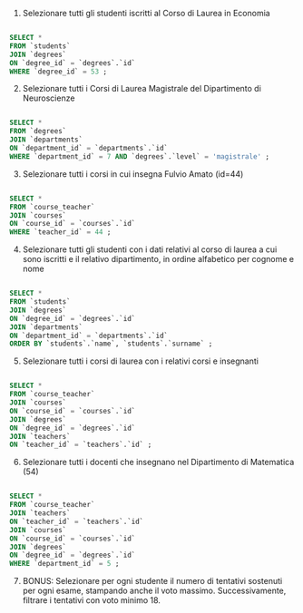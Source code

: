 1. Selezionare tutti gli studenti iscritti al Corso di Laurea in Economia

```sql

SELECT *
FROM `students`
JOIN `degrees`
ON `degree_id` = `degrees`.`id`
WHERE `degree_id` = 53 ;

```

2. Selezionare tutti i Corsi di Laurea Magistrale del Dipartimento di
Neuroscienze

```sql

SELECT * 
FROM `degrees`
JOIN `departments`
ON `department_id` = `departments`.`id`
WHERE `department_id` = 7 AND `degrees`.`level` = 'magistrale' ;

```

3. Selezionare tutti i corsi in cui insegna Fulvio Amato (id=44)

```sql

SELECT * 
FROM `course_teacher`
JOIN `courses`
ON `course_id` = `courses`.`id` 
WHERE `teacher_id` = 44 ;

```

4. Selezionare tutti gli studenti con i dati relativi al corso di laurea a cui
sono iscritti e il relativo dipartimento, in ordine alfabetico per cognome e
nome

```sql

SELECT * 
FROM `students`
JOIN `degrees`
ON `degree_id` = `degrees`.`id` 
JOIN `departments`
ON `department_id` = `departments`.`id` 
ORDER BY `students`.`name`, `students`.`surname` ;

```

5. Selezionare tutti i corsi di laurea con i relativi corsi e insegnanti

```sql

SELECT * 
FROM `course_teacher`
JOIN `courses`
ON `course_id` = `courses`.`id`
JOIN `degrees`
ON `degree_id` = `degrees`.`id` 
JOIN `teachers`
ON `teacher_id` = `teachers`.`id` ;

```

6. Selezionare tutti i docenti che insegnano nel Dipartimento di
Matematica (54)

```sql

SELECT * 
FROM `course_teacher`
JOIN `teachers`
ON `teacher_id` = `teachers`.`id` 
JOIN `courses`
ON `course_id` = `courses`.`id`
JOIN `degrees`
ON `degree_id` = `degrees`.`id` 
WHERE `department_id` = 5 ;

```

7. BONUS: Selezionare per ogni studente il numero di tentativi sostenuti
per ogni esame, stampando anche il voto massimo. Successivamente,
filtrare i tentativi con voto minimo 18.

```sql



```